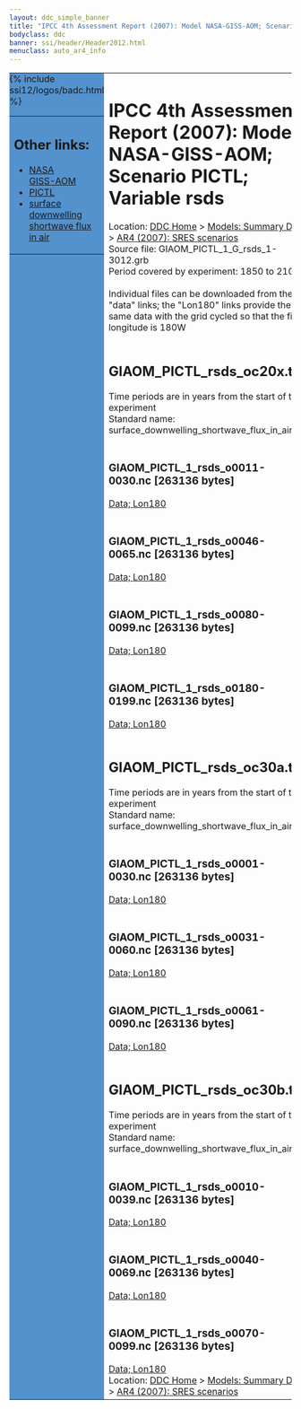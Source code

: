 ```yaml
---
layout: ddc_simple_banner
title: "IPCC 4th Assessment Report (2007): Model NASA-GISS-AOM; Scenario PICTL; Variable rsds"
bodyclass: ddc
banner: ssi/header/Header2012.html
menuclass: auto_ar4_info
---
```



<table width="100%" border="0" cellspacing="0" cellpadding="0" style="border-collapse: collapse;">
<tr style="margin:0;padding:0;border:0;">
<td style="margin:0;padding:0;border:0;height:1pt;width:150pt;background:#5492CD;" valign="top" >

<div id="lh-col2" class="auto_ar4_info">
<table class="menumain" bgcolor="#5492CD" cellspacing="0" width="100%" border="0">
<tr><td>
<h2> Other links:</h2>
<ul>
<li><a href="/auto/ar4/model-NASA-GISS-AOM.html">NASA<br/>GISS-AOM</a></li>
<li><a href="/auto/ar4/scenario-PICTL.html">PICTL</a></li>
<li><a href="/auto/ar4/var-surface_downwelling_shortwave_flux_in_air.html">surface downwelling<br/> shortwave flux in air</a></li>
</ul>
</td></tr>
{% include ssi12/logos/badc.html %}
</table>
</div>
</td>
<td><h1>IPCC 4th Assessment Report (2007): Model NASA-GISS-AOM; Scenario PICTL; Variable rsds</h1>

<!-- Breadcrumb1 -->
<div id="breadcrumb1" align="left">
Location: <a href="/index.html">DDC Home</a> > <a href="/sim/gcm_clim/">Models: Summary Data</a>
> <a href="/sim/gcm_clim/SRES_AR4/index.html">AR4 (2007): SRES scenarios</a>
</div>
<!-- End of Breadcrumb1 -->Source file: GIAOM_PICTL_1_G_rsds_1-3012.grb
<br/>
Period covered by experiment: 1850 to 2100<br/>
<br/>Individual files can be downloaded from the "data" links; the "Lon180" links provide the same data
         with the grid cycled so that the first longitude is 180W<br/>
<br/><h2>GIAOM_PICTL_rsds_oc20x.tar</h2>
Time periods are in years from the start of the experiment<br/>
Standard name: surface_downwelling_shortwave_flux_in_air<br>
<br/><h3>GIAOM_PICTL_1_rsds_o0011-0030.nc [263136 bytes]</h3>
<a href="/cgi-bin/downl/ar4_nc/rsds/GIAOM_PICTL_1_rsds_o0011-0030.nc">Data; </a><a href="/cgi-bin/downl/ar4_nc/rsds/GIAOM_PICTL_1_rsds_o0011-0030.cyto180.nc"> Lon180</a><br/>
<br/><h3>GIAOM_PICTL_1_rsds_o0046-0065.nc [263136 bytes]</h3>
<a href="/cgi-bin/downl/ar4_nc/rsds/GIAOM_PICTL_1_rsds_o0046-0065.nc">Data; </a><a href="/cgi-bin/downl/ar4_nc/rsds/GIAOM_PICTL_1_rsds_o0046-0065.cyto180.nc"> Lon180</a><br/>
<br/><h3>GIAOM_PICTL_1_rsds_o0080-0099.nc [263136 bytes]</h3>
<a href="/cgi-bin/downl/ar4_nc/rsds/GIAOM_PICTL_1_rsds_o0080-0099.nc">Data; </a><a href="/cgi-bin/downl/ar4_nc/rsds/GIAOM_PICTL_1_rsds_o0080-0099.cyto180.nc"> Lon180</a><br/>
<br/><h3>GIAOM_PICTL_1_rsds_o0180-0199.nc [263136 bytes]</h3>
<a href="/cgi-bin/downl/ar4_nc/rsds/GIAOM_PICTL_1_rsds_o0180-0199.nc">Data; </a><a href="/cgi-bin/downl/ar4_nc/rsds/GIAOM_PICTL_1_rsds_o0180-0199.cyto180.nc"> Lon180</a><br/>
<br/><h2>GIAOM_PICTL_rsds_oc30a.tar</h2>
Time periods are in years from the start of the experiment<br/>
Standard name: surface_downwelling_shortwave_flux_in_air<br>
<br/><h3>GIAOM_PICTL_1_rsds_o0001-0030.nc [263136 bytes]</h3>
<a href="/cgi-bin/downl/ar4_nc/rsds/GIAOM_PICTL_1_rsds_o0001-0030.nc">Data; </a><a href="/cgi-bin/downl/ar4_nc/rsds/GIAOM_PICTL_1_rsds_o0001-0030.cyto180.nc"> Lon180</a><br/>
<br/><h3>GIAOM_PICTL_1_rsds_o0031-0060.nc [263136 bytes]</h3>
<a href="/cgi-bin/downl/ar4_nc/rsds/GIAOM_PICTL_1_rsds_o0031-0060.nc">Data; </a><a href="/cgi-bin/downl/ar4_nc/rsds/GIAOM_PICTL_1_rsds_o0031-0060.cyto180.nc"> Lon180</a><br/>
<br/><h3>GIAOM_PICTL_1_rsds_o0061-0090.nc [263136 bytes]</h3>
<a href="/cgi-bin/downl/ar4_nc/rsds/GIAOM_PICTL_1_rsds_o0061-0090.nc">Data; </a><a href="/cgi-bin/downl/ar4_nc/rsds/GIAOM_PICTL_1_rsds_o0061-0090.cyto180.nc"> Lon180</a><br/>
<br/><h2>GIAOM_PICTL_rsds_oc30b.tar</h2>
Time periods are in years from the start of the experiment<br/>
Standard name: surface_downwelling_shortwave_flux_in_air<br>
<br/><h3>GIAOM_PICTL_1_rsds_o0010-0039.nc [263136 bytes]</h3>
<a href="/cgi-bin/downl/ar4_nc/rsds/GIAOM_PICTL_1_rsds_o0010-0039.nc">Data; </a><a href="/cgi-bin/downl/ar4_nc/rsds/GIAOM_PICTL_1_rsds_o0010-0039.cyto180.nc"> Lon180</a><br/>
<br/><h3>GIAOM_PICTL_1_rsds_o0040-0069.nc [263136 bytes]</h3>
<a href="/cgi-bin/downl/ar4_nc/rsds/GIAOM_PICTL_1_rsds_o0040-0069.nc">Data; </a><a href="/cgi-bin/downl/ar4_nc/rsds/GIAOM_PICTL_1_rsds_o0040-0069.cyto180.nc"> Lon180</a><br/>
<br/><h3>GIAOM_PICTL_1_rsds_o0070-0099.nc [263136 bytes]</h3>
<a href="/cgi-bin/downl/ar4_nc/rsds/GIAOM_PICTL_1_rsds_o0070-0099.nc">Data; </a><a href="/cgi-bin/downl/ar4_nc/rsds/GIAOM_PICTL_1_rsds_o0070-0099.cyto180.nc"> Lon180</a><br/>
<!-- Breadcrumb2 -->
<div id="breadcrumb2" align="left">
Location: <a href="/index.html">DDC Home</a> > <a href="/sim/gcm_clim/">Models: Summary Data</a>
> <a href="/sim/gcm_clim/SRES_AR4/index.html">AR4 (2007): SRES scenarios</a>
</div>
<!-- End of Breadcrumb2 --></td></tr></table>

